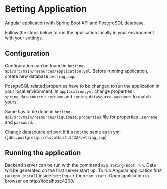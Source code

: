 # Betting Application
Angular application with Spring Boot API and PostgreSQL database.

Follow the steps below to run the application locally in your environment with your settings.

## Configuration
Configuration can be found in `betting-api/src/main/resources/application.yml`. 
Before running application, create new database `betting_app`.

PostgreSQL related properties have to be changed to run the application in your local environment.
In `application.yml` change properties `spring.datasource.username` and `spring.datasource.password` to match yours.

Same has to be done in `betting-api/src/main/resources/liquibase.properties` file for properties `username` and `password`. 

Change datasource url port if it's not the same as in yml (`jdbc:postgresql://localhost:5432/betting_app`)

## Running the application
Backend server can be run with the command `mvn spring-boot:run`. Data will be generated on the first server start up.
To run Angular application first run `npm install` inside `betting-ui` then `npm start`.
Open application in browser on http://localhost:4200/